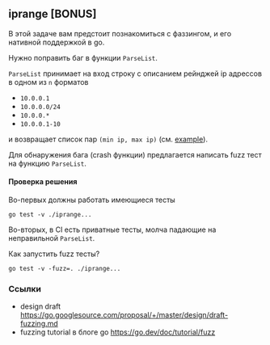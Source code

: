 ## iprange [BONUS]

В этой задаче вам предстоит познакомиться с фаззингом, и его нативной поддержкой в go.

Нужно поправить баг в функции `ParseList`.

`ParseList` принимает на вход строку с описанием рейнджей ip адрессов в одном из `n` форматов
* `10.0.0.1`
* `10.0.0.0/24`
* `10.0.0.*`
* `10.0.0.1-10`

и возвращает список пар `(min ip, max ip)` (см. [example](./example_test.go)).

Для обнаружения бага (crash функции) предлагается написать fuzz тест на функцию `ParseList`.

#### Проверка решения

Во-первых должны работать имеющиеся тесты
```
go test -v ./iprange...
```

Во-вторых, в CI есть приватные тесты, молча падающие на неправильной `ParseList`.

Как запустить fuzz тесты?
```
go test -v -fuzz=. ./iprange...
```

### Ссылки

* design draft https://go.googlesource.com/proposal/+/master/design/draft-fuzzing.md
* fuzzing tutorial в блоге go https://go.dev/doc/tutorial/fuzz
